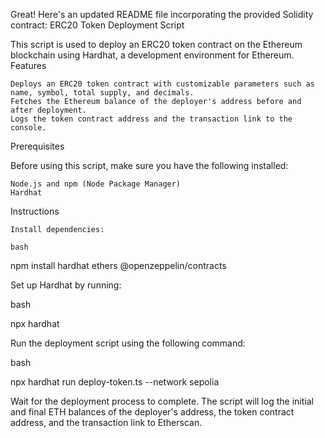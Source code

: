 Great! Here's an updated README file incorporating the provided Solidity contract:
ERC20 Token Deployment Script

This script is used to deploy an ERC20 token contract on the Ethereum blockchain using Hardhat, a development environment for Ethereum.
Features

    Deploys an ERC20 token contract with customizable parameters such as name, symbol, total supply, and decimals.
    Fetches the Ethereum balance of the deployer's address before and after deployment.
    Logs the token contract address and the transaction link to the console.

Prerequisites

Before using this script, make sure you have the following installed:

    Node.js and npm (Node Package Manager)
    Hardhat

Instructions

    Install dependencies:

    bash

npm install hardhat ethers @openzeppelin/contracts

Set up Hardhat by running:

bash

npx hardhat

Run the deployment script using the following command:

bash

npx hardhat run deploy-token.ts --network sepolia

Wait for the deployment process to complete. The script will log the initial and final ETH balances of the deployer's address, the token contract address, and the transaction link to Etherscan.
